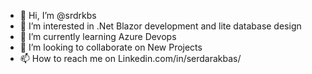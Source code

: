 - 👋 Hi, I’m @srdrkbs
- 👀 I’m interested in .Net Blazor development and lite database design
- 🌱 I’m currently learning Azure Devops
- 💞️ I’m looking to collaborate on New Projects
- 📫 How to reach me on Linkedin.com/in/serdarakbas/

<!---
srdrkbs/srdrkbs is a ✨ special ✨ repository because its `README.md` (this file) appears on your GitHub profile.
You can click the Preview link to take a look at your changes.
--->
